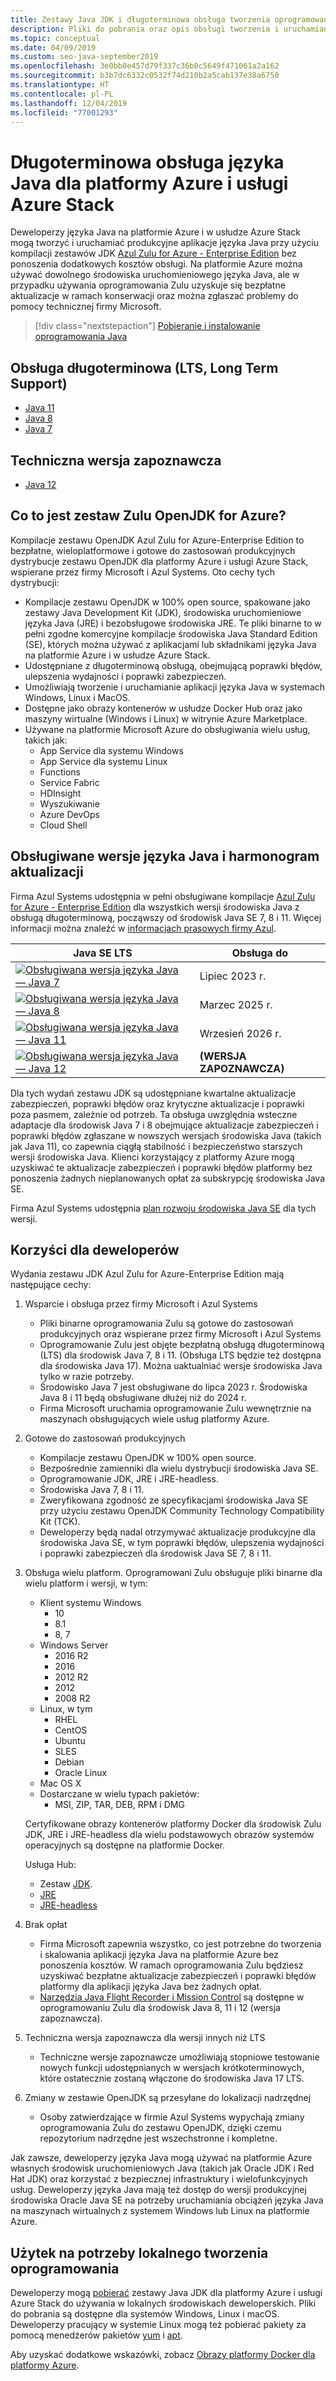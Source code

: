 ```yaml
---
title: Zestawy Java JDK i długoterminowa obsługa tworzenia oprogramowania na platformie Azure
description: Pliki do pobrania oraz opis obsługi tworzenia i uruchamiania aplikacji języka Java na platformie Azure.
ms.topic: conceptual
ms.date: 04/09/2019
ms.custom: seo-java-september2019
ms.openlocfilehash: 3e0bb0e457d79f337c36b0c5649f471061a2a162
ms.sourcegitcommit: b3b7dc6332c0532f74d210b2a5cab137e38a6750
ms.translationtype: HT
ms.contentlocale: pl-PL
ms.lasthandoff: 12/04/2019
ms.locfileid: "77001293"
---
```

# <a name="java-long-term-support-for-azure-and-azure-stack"></a>Długoterminowa obsługa języka Java dla platformy Azure i usługi Azure Stack

Deweloperzy języka Java na platformie Azure i w usłudze Azure Stack mogą tworzyć i uruchamiać produkcyjne aplikacje języka Java przy użyciu kompilacji zestawów JDK [Azul Zulu for Azure - Enterprise Edition](https://www.azul.com/downloads/azure-only/zulu/) bez ponoszenia dodatkowych kosztów obsługi. Na platformie Azure można używać dowolnego środowiska uruchomieniowego języka Java, ale w przypadku używania oprogramowania Zulu uzyskuje się bezpłatne aktualizacje w ramach konserwacji oraz można zgłaszać problemy do pomocy technicznej firmy Microsoft.

> [!div class="nextstepaction"]
> [Pobieranie i instalowanie oprogramowania Java](java-jdk-install.md)

## <a name="long-term-support-lts"></a>Obsługa długoterminowa (LTS, Long Term Support)

* [Java 11](https://www.azul.com/downloads/azure-only/zulu/#java11)
* [Java 8](https://www.azul.com/downloads/azure-only/zulu/#java8)
* [Java 7](https://www.azul.com/downloads/azure-only/zulu/#java7)

## <a name="technical-preview"></a>Techniczna wersja zapoznawcza

* [Java 12](https://www.azul.com/downloads/azure-only/zulu/#java12)

## <a name="what-is-the-zulu-openjdk-for-azure"></a>Co to jest zestaw Zulu OpenJDK for Azure?

Kompilacje zestawu OpenJDK Azul Zulu for Azure-Enterprise Edition to bezpłatne, wieloplatformowe i gotowe do zastosowań produkcyjnych dystrybucje zestawu OpenJDK dla platformy Azure i usługi Azure Stack, wspierane przez firmy Microsoft i Azul Systems. Oto cechy tych dystrybucji:

* Kompilacje zestawu OpenJDK w 100% open source, spakowane jako zestawy Java Development Kit (JDK), środowiska uruchomieniowe języka Java (JRE) i bezobsługowe środowiska JRE. Te pliki binarne to w pełni zgodne komercyjne kompilacje środowiska Java Standard Edition (SE), których można używać z aplikacjami lub składnikami języka Java na platformie Azure i w usłudze Azure Stack.
* Udostępniane z długoterminową obsługą, obejmującą poprawki błędów, ulepszenia wydajności i poprawki zabezpieczeń.
* Umożliwiają tworzenie i uruchamianie aplikacji języka Java w systemach Windows, Linux i MacOS.
* Dostępne jako obrazy kontenerów w usłudze Docker Hub oraz jako maszyny wirtualne (Windows i Linux) w witrynie Azure Marketplace.
* Używane na platformie Microsoft Azure do obsługiwania wielu usług, takich jak:
  * App Service dla systemu Windows
  * App Service dla systemu Linux
  * Functions
  * Service Fabric
  * HDInsight
  * Wyszukiwanie
  * Azure DevOps
  * Cloud Shell  

## <a name="supported-java-versions-and-update-schedule"></a>Obsługiwane wersje języka Java i harmonogram aktualizacji

Firma Azul Systems udostępnia w pełni obsługiwane kompilacje [Azul Zulu for Azure - Enterprise Edition](https://www.azul.com/downloads/azure-only/zulu/) dla wszystkich wersji środowiska Java z obsługą długoterminową, począwszy od środowisk Java SE 7, 8 i 11. Więcej informacji można znaleźć w [informacjach prasowych firmy Azul](https://www.azul.com/press_release/free-java-production-support-for-microsoft-azure-azure-stack).

|Java SE LTS  |Obsługa do  |
|---------|----------|
|[![Obsługiwana wersja języka Java — Java 7](../media/jdk/supported-java-versions-java-7.png)](https://www.azul.com/downloads/azure-only/zulu/#java7) |Lipiec 2023 r. |
|[![Obsługiwana wersja języka Java — Java 8](../media/jdk/supported-java-versions-java-8.png)](https://www.azul.com/downloads/azure-only/zulu/#java8) |Marzec 2025 r.|
|[![Obsługiwana wersja języka Java — Java 11](../media/jdk/supported-java-versions-java-11.png)](https://www.azul.com/downloads/azure-only/zulu/#java11) |Wrzesień 2026 r.|
|[![Obsługiwana wersja języka Java — Java 12](../media/jdk/supported-java-versions-java-12.png)]() |**(WERSJA ZAPOZNAWCZA)**|

Dla tych wydań zestawu JDK są udostępniane kwartalne aktualizacje zabezpieczeń, poprawki błędów oraz krytyczne aktualizacje i poprawki poza pasmem, zależnie od potrzeb.  Ta obsługa uwzględnia wsteczne adaptacje dla środowisk Java 7 i 8 obejmujące aktualizacje zabezpieczeń i poprawki błędów zgłaszane w nowszych wersjach środowiska Java (takich jak Java 11), co zapewnia ciągłą stabilność i bezpieczeństwo starszych wersji środowiska Java.  Klienci korzystający z platformy Azure mogą uzyskiwać te aktualizacje zabezpieczeń i poprawki błędów platformy bez ponoszenia żadnych nieplanowanych opłat za subskrypcję środowiska Java SE.

Firma Azul Systems udostępnia [plan rozwoju środowiska Java SE](https://www.azul.com/products/azul_support_roadmap/) dla tych wersji.

## <a name="benefits-for-developers"></a>Korzyści dla deweloperów

Wydania zestawu JDK Azul Zulu for Azure-Enterprise Edition mają następujące cechy:

1. Wsparcie i obsługa przez firmy Microsoft i Azul Systems

   * Pliki binarne oprogramowania Zulu są gotowe do zastosowań produkcyjnych oraz wspierane przez firmy Microsoft i Azul Systems
   * Oprogramowanie Zulu jest objęte bezpłatną obsługą długoterminową (LTS) dla środowisk Java 7, 8 i 11. (Obsługa LTS będzie też dostępna dla środowiska Java 17). Można uaktualniać wersje środowiska Java tylko w razie potrzeby.
   * Środowisko Java 7 jest obsługiwane do lipca 2023 r. Środowiska Java 8 i 11 będą obsługiwane dłużej niż do 2024 r.
   * Firma Microsoft uruchamia oprogramowanie Zulu wewnętrznie na maszynach obsługujących wiele usług platformy Azure.

2. Gotowe do zastosowań produkcyjnych

   * Kompilacje zestawu OpenJDK w 100% open source.
   * Bezpośrednie zamienniki dla wielu dystrybucji środowiska Java SE.
   * Oprogramowanie JDK, JRE i JRE-headless.
   * Środowiska Java 7, 8 i 11.
   * Zweryfikowana zgodność ze specyfikacjami środowiska Java SE przy użyciu zestawu OpenJDK Community Technology Compatibility Kit (TCK).
   * Deweloperzy będą nadal otrzymywać aktualizacje produkcyjne dla środowiska Java SE, w tym poprawki błędów, ulepszenia wydajności i poprawki zabezpieczeń dla środowisk Java SE 7, 8 i 11.

3. Obsługa wielu platform. Oprogramowani Zulu obsługuje pliki binarne dla wielu platform i wersji, w tym:

   * Klient systemu Windows
     * 10
     * 8.1
     * 8, 7
   * Windows Server
     * 2016 R2
     * 2016
     * 2012 R2
     * 2012
     * 2008 R2
   * Linux, w tym
     * RHEL
     * CentOS
     * Ubuntu
     * SLES
     * Debian
     * Oracle Linux
   * Mac OS X
   * Dostarczane w wielu typach pakietów:
     * MSI, ZIP, TAR, DEB, RPM i DMG

    Certyfikowane obrazy kontenerów platformy Docker dla środowisk Zulu JDK, JRE i JRE-headless dla wielu podstawowych obrazów systemów operacyjnych są dostępne na platformie Docker.

    Usługa Hub:

    * Zestaw [JDK](https://hub.docker.com/_/microsoft-java-jdk).
    * [JRE](https://hub.docker.com/_/microsoft-java-jre)
    * [JRE-headless](https://hub.docker.com/_/microsoft-java-jre-headless)

4. Brak opłat

   * Firma Microsoft zapewnia wszystko, co jest potrzebne do tworzenia i skalowania aplikacji języka Java na platformie Azure bez ponoszenia kosztów. W ramach oprogramowania Zulu będziesz uzyskiwać bezpłatne aktualizacje zabezpieczeń i poprawki błędów platformy dla aplikacji języka Java bez żadnych opłat.
   * [Narzędzia Java Flight Recorder i Mission Control](java-jdk-flight-recorder-and-mission-control.md) są dostępne w oprogramowaniu Zulu dla środowisk Java 8, 11 i 12 (wersja zapoznawcza).

5. Techniczna wersja zapoznawcza dla wersji innych niż LTS

   * Techniczne wersje zapoznawcze umożliwiają stopniowe testowanie nowych funkcji udostępnianych w wersjach krótkoterminowych, które ostatecznie zostaną włączone do środowiska Java 17 LTS.

6. Zmiany w zestawie OpenJDK są przesyłane do lokalizacji nadrzędnej

   * Osoby zatwierdzające w firmie Azul Systems wypychają zmiany oprogramowania Zulu do zestawu OpenJDK, dzięki czemu repozytorium nadrzędne jest wszechstronne i kompletne.

Jak zawsze, deweloperzy języka Java mogą używać na platformie Azure własnych środowisk uruchomieniowych Java (takich jak Oracle JDK i Red Hat JDK) oraz korzystać z bezpiecznej infrastruktury i wielofunkcyjnych usług. Deweloperzy języka Java mają też dostęp do wersji produkcyjnej środowiska Oracle Java SE na potrzeby uruchamiania obciążeń języka Java na maszynach wirtualnych z systemem Windows lub Linux na platformie Azure.

## <a name="use-for-local-development"></a>Użytek na potrzeby lokalnego tworzenia oprogramowania 

Deweloperzy mogą [pobierać](https://www.azul.com/downloads/azure-only/zulu/) zestawy Java JDK dla platformy Azure i usługi Azure Stack do używania w lokalnych środowiskach deweloperskich. Pliki do pobrania są dostępne dla systemów Windows, Linux i macOS. Deweloperzy pracujący w systemie Linux mogą też pobierać pakiety za pomocą menedżerów pakietów [yum](https://www.azul.com/downloads/azure-only/zulu/#yum-repo) i [apt](https://www.azul.com/downloads/azure-only/zulu/#apt-repo).

Aby uzyskać dodatkowe wskazówki, zobacz [Obrazy platformy Docker dla platformy Azure](java-jdk-docker-images.md).